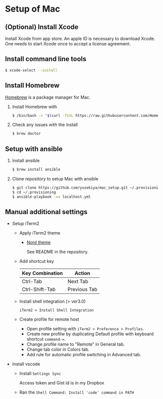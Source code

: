 # Setup of Mac

## (Optional) Install Xcode

Install Xcode from app store.
An apple ID is necessary to download Xcode.
One needs to start Xcode once to accept a license agreement.


## Install command line tools

``` bash
$ xcode-select --install
```


## Install Homebrew

[Homebrew][homebrew] is a package manager for Mac.

1. Install Homebrew with

   ``` bash
   $ /bin/bash -c "$(curl -fsSL https://raw.githubusercontent.com/Homebrew/install/master/install.sh)"
   ```

2. Check any issues with the install

   ``` bash
   $ brew doctor
   ```

## Setup with ansible

1. Install ansible

   ``` bash
   $ brew install ansible
   ```

2. Clone repository to setup Mac with ansible

   ``` bash
   $ git clone https://github.com/yusekiya/mac_setup.git ~/.provisioning
   $ cd ~/.provisioning
   $ ansible-playbook -vv localhost.yml
   ```


## Manual additional settings

- Setup iTerm2

    - Apply iTerm2 theme

        - [Nord theme][nord]

          See README in the repository.

    - Add shortcut key

      | Key Combination  | Action           |
      |------------------|------------------|
      | Ctrl-Tab         | Next Tab         |
      | Ctrl-Shift-Tab   | Previous Tab     |


    - Install shell integration (> ver3.0)

      `iTerm2 > Install Shell Integration`

    - Create profile for remote host

        - Open profile setting with `iTerm2 > Preference > Profiles`.
        - Create new profilw by duplicating Default profile with keyboard shortcut `command-=`.
        - Change profile name to "Remote" in General tab.
        - Change tab color in Colors tab.
        - Add rule for automatic profile switching in Advanced tab.


- Install vscode

    - Install `Settings Sync`

      Access token and Gist id is in my Dropbox

    - Ran the `Shell Command: Install 'code' command in PATH`



[homebrew]: http://brew.sh/
[nord]: https://github.com/arcticicestudio/nord-iterm2
